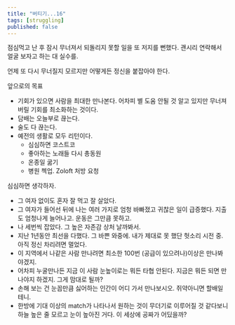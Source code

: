 ```yaml
---
title: "버티기...16"
tags: [struggling]
published: false
---
```


점심먹고 난 후 잠시 무너져서 되돌리지 못할 일을 또 저지를 뻔했다. 괜시리 연락해서 얼굴 보자고 하는 대 실수를.

언제 또 다시 무너질지 모르지만 어떻게든 정신을 붙잡아야 한다. 

앞으로의 목표
- 기회가 있으면 사람을 최대한 만나본다. 어차피 별 도움 안될 것 알고 있지만 무너져버릴 기회를 최소화하는 것이다.
- 담배는 오늘부로 끊는다.
- 술도 다 끊는다.
- 예전의 생활로 모두 리턴이다.
  - 심심하면 코스트코
  - 좋아하는 노래들 다시 총동원
  - 온종일 굶기
  - 병원 첵업. Zoloft 처방 요청

심심하면 생각하자.
- 그 여자 없이도 혼자 잘 먹고 잘 살았다. 
- 그 여자가 들어선 뒤에 나는 여러 가지로 엄청 바빠졌고 귀찮은 일이 급증했다. 지출도 엄청나게 늘어나고. 운동은 그만큼 못하고.
- 나 세번씩 잡았다. 그 높은 자존감 상처 날까봐서.
- 지난 1년동안 최선을 다했다. 그 바쁜 와중에. 내가 제대로 못 했단 헛소리 시전 중. 아직 정신 차리려면 멀었다.
- 이 지역에서 나같은 사람 만나려면 최소한 100번 (공급이 있으려나)이상은 만나봐야겠지. 
- 어차피 누굴만나든 지금 이 사람 눈높이로는 뭐든 타협 안된다. 지금은 뭐든 되면 만나야지 하겠지. 그게 맘대로 될까?
- 손해 보는 건 눈꼽만큼 싫어하는 인간이 어디 가서 만나보시오. 쥐약아니면 할배일테니.
- 한방에 기대 이상의 match가 나타나서 원하는 것이 무더기로 이루어질 것 같다보니 하늘 높은 줄 모르고 눈이 높아진 거다. 이 세상에 공짜가 어딨을까?

